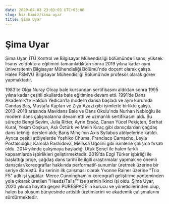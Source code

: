 ```yaml
---
date: 2020-04-03 23:03:03 UTC+03:00
slug: biz-kimiz/sima-uyar
title: Şima Uyar
---
```

# Şima Uyar

Şima Uyar, İTÜ Kontrol ve Bilgisayar Mühendisliği bölümünde
lisans, yüksek lisans ve doktora eğitimini tamamladıktan sonra
2019 yılına kadar aynı üniversitenin Bilgisayar Mühendisliği Bölümü'nde
doçent olarak çalıştı.
Halen FSMVÜ Bilgisayar Mühendisliği Bölümü’nde
profesör olarak görev yapmaktadır.

1983’te Olga Nuray Olcay bale kursundan sertifikasını aldıktan sonra
1995 yılına kadar çeşitli okullarda bale eğitimine devam etti.
1991’de Dans Akademik’te Haldun Yedican’la modern dansa başladı
ve aynı kurumda
Candaş Baş, Mustafa Kaplan ve Ziya Azazi gibi isimlerle birlikte çalıştı.
2013-2018 arasında Mavidans Bale ve Dans Okulu'nda
Nurhan Nebioğlu ile modern dans çalışmalarına devam etti
ve uzmanlık sertifikasını aldı.
Bu süreçte Bengi Sevim, Julia Ritter, Ayrin Ersöz, Canan Yücel Pekiçten,
Serhat Kural, Yeşim Coşkun, Aslı Öztürk ve Melih Kıraç gibi dansçılardan
çağdaş dans tekniği dersleri aldı;
Barış Mıhçı’nın Axis Syllabus atölyelerine katıldı.
Ayrıca çeşitli atölyelerde Yoshiko Chuma, Francisco Camacho,
Leyla Postalcıoğlu, Kamola Rashidova, Melissa Ugolini gibi isimlerle
çalışma fırsatı oldu.
2014 yılında çalışmaya başladığı Ufuk Şenel ile halen farklı kapsamlarda
işbirlikleri geliştirmektedir.
2019’da Ezgi Türker işbirliği ile başlattığı proje,
çağdaş dans tarihi ile ilgili araştırmalar yapmak
ve önemli dansçılar/koreograflar hakkında performatif-sunumlar üretmek
üzerine bir seriye dönüştü.
Bu serinin ilk çalışması olarak
Yvonne Rainer üzerine "Trio F5" adlı işi yaptılar.
Merce Cunningham’ın koreografi geliştirme yönteminden yola çıkarak üretilen
"Heads/Tails”" ise serinin ikinci işi oldu.
Şima Uyar, 2020 yılında hayata geçen
PURESPACE’in kurucu ve yöneticilerinden olup,
halen bu oluşum bünyesinde
artistik üretimlerini ve akademik çalışmalarını sürdürmektedir.
